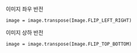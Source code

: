이미지 좌우 반전

```
image = image.transpose(Image.FLIP_LEFT_RIGHT)
```


이미지 상하 반전

```
image = image.transpose(Image.FLIP_TOP_BOTTOM)
```